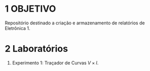# 1 OBJETIVO

Repositório destinado a criação e armazenamento de relatórios de
Eletrônica 1.  

# 2 Laboratórios

1.  Experimento 1: Traçador de Curvas *V* × *I*.  
